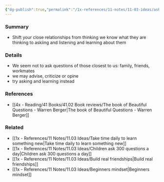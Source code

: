 ```yaml
---
{"dg-publish":true,"permalink":"/1x-references/11-notes/11-03-ideas/ask-people-you-think-you-know-well-questions/","title":"Ask people you think you know well questions","dgShowBacklinks":false}
---
```



### Summary
- Shift your close relationships from thinking we know what they are thinking to  askiing and listening and learning about them

### Details
- We seem not to ask questions of those closest to us: family, friends, workmates
- we may advise, criticize or opine
- try asking and learning instead

### References
- [[4x - Reading/41 Books/41.02 Book reviews/The book of Beautiful Questions - Warren Berger\|The book of Beautiful Questions - Warren Berger]]

### Related
- [[1x - References/11 Notes/11.03 Ideas/Take time daily to learn something new\|Take time daily to learn something new]]
- [[1x - References/11 Notes/11.03 Ideas/Children ask 300 questions a day\|Children ask 300 questions a day]]
- [[1x - References/11 Notes/11.03 Ideas/Build real friendships\|Build real friendships]]
- [[1x - References/11 Notes/11.03 Ideas/Beginners mindset\|Beginners mindset]]
